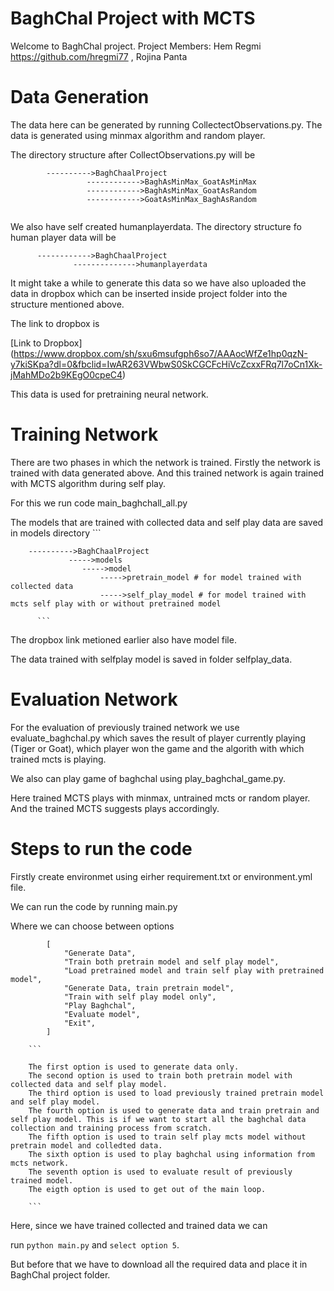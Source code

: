 # BaghChal Project with MCTS

Welcome to BaghChal project. Project Members: Hem Regmi https://github.com/hregmi77 , Rojina Panta

# Data Generation

The data here can be generated by running CollectectObservations.py.
The data is generated using minmax algorithm and random player.

The directory structure after CollectObservations.py will be

```
        ---------->BaghChaalProject
                 ------------>BaghAsMinMax_GoatAsMinMax
                 ------------>BaghAsMinMax_GoatAsRandom
                 ------------>GoatAsMinMax_BaghAsRandom
 
 ```

We also have self created humanplayerdata. The directory structure fo human player data will be 
  ```      
        ------------>BaghChaalProject
                -------------->humanplayerdata
   ```
   
It might take a while to generate this data so we have also uploaded the data in dropbox which can be inserted inside project folder into the structure mentioned above.

The link to dropbox is 

[Link to Dropbox] (https://www.dropbox.com/sh/sxu6msufgph6so7/AAAocWfZe1hp0qzN-y7kiSKpa?dl=0&fbclid=IwAR263VWbwS0SkCGCFcHiVcZcxxFRq7l7oCn1Xk-jMahMDo2b9KEgO0cpeC4)

This data is used for pretraining neural network.

# Training Network

There are two phases in which the network is trained.
Firstly the network is trained with data generated above.
And this trained network is again trained with MCTS algorithm during self play.

For this we run code main_baghchall_all.py

The models that are trained with collected data and self play data are saved in models directory
        ```
        
        
        ---------->BaghChaalProject
                 ----->models
                    ----->model
                        ----->pretrain_model # for model trained with collected data
                        ----->self_play_model # for model trained with mcts self play with or without pretrained model
                        
          ```
                        
The dropbox link metioned earlier also have model file.

The data trained with selfplay model is saved in folder selfplay_data.


# Evaluation Network

For the evaluation of previously trained network we use evaluate_baghchal.py which saves the result of player currently playing (Tiger or Goat), which player won the game and the algorith with which trained mcts is playing. 

We also can play game of baghchal using play_baghchal_game.py.

Here trained MCTS plays with minmax, untrained mcts or random player. And the trained MCTS suggests plays accordingly.

                      
# Steps to run the code

Firstly create environmet using eirher requirement.txt or environment.yml file.

We can run the code by running main.py

Where we can choose between options

```
        [
            "Generate Data",
            "Train both pretrain model and self play model",
            "Load pretrained model and train self play with pretrained model",
            "Generate Data, train pretrain model",
            "Train with self play model only",
            "Play Baghchal",
            "Evaluate model",
            "Exit",
        ]
```
        
        ```
        
        The first option is used to generate data only.
        The second option is used to train both pretrain model with collected data and self play model.
        The third option is used to load previously trained pretrain model and self play model.
        The fourth option is used to generate data and train pretrain and self play model. This is if we want to start all the baghchal data collection and training process from scratch.
        The fifth option is used to train self play mcts model without pretrain model and colledted data.
        The sixth option is used to play baghchal using information from mcts network.
        The seventh option is used to evaluate result of previously trained model.
        The eigth option is used to get out of the main loop.
        
        ```

Here, since we have trained collected and trained data we can

run `python main.py` 
and `select option 5`.

But before that we have to download all the required data and place it in BaghChal project folder.
